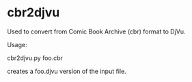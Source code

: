 # cbr2djvu
Used to convert from Comic Book Archive (cbr) format to DjVu. 

Usage:

cbr2djvu.py foo.cbr

creates a foo.djvu version of the input file.

